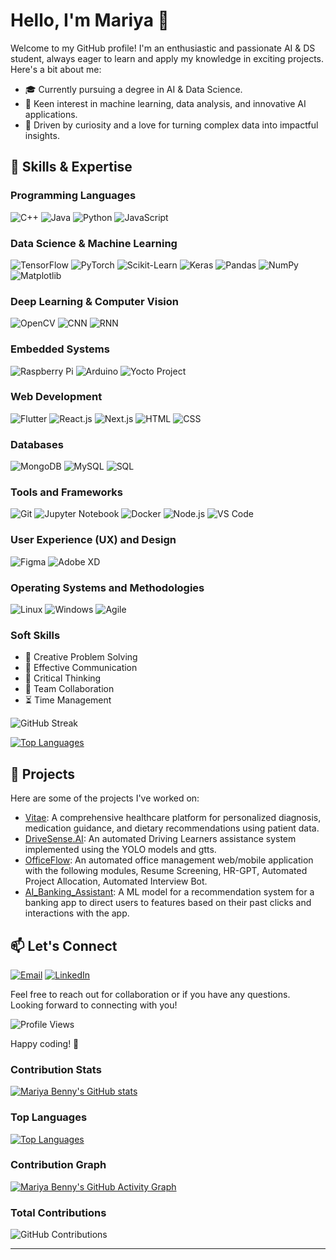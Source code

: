 # Hello, I'm Mariya 👋

Welcome to my GitHub profile! I'm an enthusiastic and passionate AI & DS student, always eager to learn and apply my knowledge in exciting projects. Here's a bit about me:

- 🎓 Currently pursuing a degree in AI & Data Science.
- 🔬 Keen interest in machine learning, data analysis, and innovative AI applications.
- 🚀 Driven by curiosity and a love for turning complex data into impactful insights.

## 🚀 Skills & Expertise

### Programming Languages
![C++](https://img.shields.io/badge/C++-00599C?style=for-the-badge&logo=c%2B%2B&logoColor=white)
![Java](https://img.shields.io/badge/Java-007396?style=for-the-badge&logo=java&logoColor=white)
![Python](https://img.shields.io/badge/Python-3776AB?style=for-the-badge&logo=python&logoColor=white)
![JavaScript](https://img.shields.io/badge/JavaScript-F7DF1E?style=for-the-badge&logo=javascript&logoColor=black)

### Data Science & Machine Learning
![TensorFlow](https://img.shields.io/badge/TensorFlow-FF6F00?style=for-the-badge&logo=tensorflow&logoColor=white)
![PyTorch](https://img.shields.io/badge/PyTorch-EE4C2C?style=for-the-badge&logo=pytorch&logoColor=white)
![Scikit-Learn](https://img.shields.io/badge/Scikit--Learn-F7931E?style=for-the-badge&logo=scikit-learn&logoColor=white)
![Keras](https://img.shields.io/badge/Keras-D00000?style=for-the-badge&logo=keras&logoColor=white)
![Pandas](https://img.shields.io/badge/Pandas-150458?style=for-the-badge&logo=pandas&logoColor=white)
![NumPy](https://img.shields.io/badge/NumPy-013243?style=for-the-badge&logo=numpy&logoColor=white)
![Matplotlib](https://img.shields.io/badge/Matplotlib-00599C?style=for-the-badge&logo=matplotlib&logoColor=white)

### Deep Learning & Computer Vision
![OpenCV](https://img.shields.io/badge/OpenCV-5C3EE8?style=for-the-badge&logo=opencv&logoColor=white)
![CNN](https://img.shields.io/badge/CNN-00FFFF?style=for-the-badge&logo=cnn&logoColor=black)
![RNN](https://img.shields.io/badge/RNN-FF4500?style=for-the-badge&logo=rnn&logoColor=white)

### Embedded Systems
![Raspberry Pi](https://img.shields.io/badge/Raspberry%20Pi-C51A4A?style=for-the-badge&logo=raspberry-pi&logoColor=white)
![Arduino](https://img.shields.io/badge/Arduino-00979D?style=for-the-badge&logo=arduino&logoColor=white)
![Yocto Project](https://img.shields.io/badge/Yocto%20Project-6E9CBE?style=for-the-badge&logo=yocto-project&logoColor=white)

### Web Development
![Flutter](https://img.shields.io/badge/Flutter-02569B?style=for-the-badge&logo=flutter&logoColor=white)
![React.js](https://img.shields.io/badge/React.js-61DAFB?style=for-the-badge&logo=react&logoColor=white)
![Next.js](https://img.shields.io/badge/Next.js-000000?style=for-the-badge&logo=next.js&logoColor=white)
![HTML](https://img.shields.io/badge/HTML-E34F26?style=for-the-badge&logo=html5&logoColor=white)
![CSS](https://img.shields.io/badge/CSS-1572B6?style=for-the-badge&logo=css3&logoColor=white)

### Databases
![MongoDB](https://img.shields.io/badge/MongoDB-47A248?style=for-the-badge&logo=mongodb&logoColor=white)
![MySQL](https://img.shields.io/badge/MySQL-4479A1?style=for-the-badge&logo=mysql&logoColor=white)
![SQL](https://img.shields.io/badge/SQL-4479A1?style=for-the-badge&logo=sql&logoColor=white)

### Tools and Frameworks
![Git](https://img.shields.io/badge/Git-F05032?style=for-the-badge&logo=git&logoColor=white)
![Jupyter Notebook](https://img.shields.io/badge/Jupyter%20Notebook-F37626?style=for-the-badge&logo=jupyter&logoColor=white)
![Docker](https://img.shields.io/badge/Docker-2496ED?style=for-the-badge&logo=docker&logoColor=white)
![Node.js](https://img.shields.io/badge/Node.js-339933?style=for-the-badge&logo=node.js&logoColor=white)
![VS Code](https://img.shields.io/badge/VS%20Code-007ACC?style=for-the-badge&logo=visual-studio-code&logoColor=white)

### User Experience (UX) and Design
![Figma](https://img.shields.io/badge/Figma-FF6B6B?style=for-the-badge&logo=figma&logoColor=white)
![Adobe XD](https://img.shields.io/badge/Adobe%20XD-4A90E2?style=for-the-badge&logo=adobe-xd&logoColor=white)

### Operating Systems and Methodologies
![Linux](https://img.shields.io/badge/Linux-FCC624?style=for-the-badge&logo=linux&logoColor=black)
![Windows](https://img.shields.io/badge/Windows-0078D6?style=for-the-badge&logo=windows&logoColor=white)
![Agile](https://img.shields.io/badge/Agile-009BCC?style=for-the-badge&logo=agile&logoColor=white)

### Soft Skills
- 🎨 Creative Problem Solving
- 💬 Effective Communication
- 🧩 Critical Thinking
- 🤝 Team Collaboration
- ⏳ Time Management

![GitHub Streak](https://github-readme-streak-stats.herokuapp.com/?user=Mariyaben&theme=highcontrast&fire=DD2727&ring=DD2727&border=DD2727)

[![Top Languages](https://github-readme-stats.vercel.app/api/top-langs/?username=Mariyaben&layout=compact&langs_count=12&theme=radical)](https://github.com/Mariyaben)

## 🌱 Projects

Here are some of the projects I've worked on:

- [Vitae](https://github.com/Mariyaben/Hackify): A comprehensive healthcare platform for personalized diagnosis, medication guidance, and dietary recommendations using patient data.
- [DriveSense.AI](https://github.com/Mariyaben/Hackathena_2024-LearnDrive.AI-): An automated Driving Learners assistance system implemented using the YOLO models and gtts.
- [OfficeFlow](https://github.com/Mariyaben/OfficeFlow): An automated office management web/mobile application with the following modules, Resume Screening, HR-GPT, Automated Project Allocation, Automated Interview Bot.
- [AI_Banking_Assistant](https://github.com/Mariyaben/HPAI_Banking_Assist): A ML model for a recommendation system for a banking app to direct users to features based on their past clicks and interactions with the app.
## 📫 Let's Connect

[![Email](https://img.shields.io/badge/Email-mariyaben02@gmail.com-red?style=for-the-badge&logo=gmail&logoColor=white)](mailto:mariyaben02@gmail.com)
[![LinkedIn](https://img.shields.io/badge/LinkedIn-0077B5?style=for-the-badge&logo=linkedin&logoColor=white)](https://www.linkedin.com/in/mariya-benny-7834511a2)


Feel free to reach out for collaboration or if you have any questions. Looking forward to connecting with you!

![Profile Views](https://komarev.com/ghpvc/?username=Mariyaben&color=blueviolet)

Happy coding! 🚀

### Contribution Stats
[![Mariya Benny's GitHub stats](https://github-readme-stats.vercel.app/api?username=Mariyaben&count_private=true&include_all_commits=true&show_icons=true&theme=radical&cache_seconds=1800)](https://github.com/anuraghazra/github-readme-stats)

### Top Languages
[![Top Languages](https://github-readme-stats.vercel.app/api/top-langs/?username=Mariyaben&layout=compact&theme=radical)](https://github.com/anuraghazra/github-readme-stats)

### Contribution Graph
[![Mariya Benny's GitHub Activity Graph](https://activity-graph.herokuapp.com/graph?username=Mariyaben&theme=react-dark)](https://github.com/Mariyaben)

### Total Contributions
![GitHub Contributions](https://img.shields.io/github/contributions/Mariyaben?style=for-the-badge)


---
